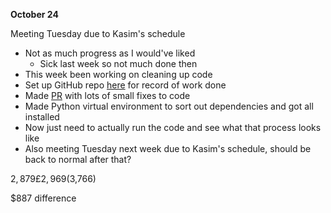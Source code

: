 **October 24**

Meeting Tuesday due to Kasim's schedule

- Not as much progress as I would've liked
	- Sick last week so not much done then
- This week been working on cleaning up code
- Set up GitHub repo [here](https://github.com/walker-herndon/arctic-charr-packaged) for record of work done
- Made [PR](https://github.com/walker-herndon/arctic-charr-packaged/pull/1) with lots of small fixes to code
- Made Python virtual environment to sort out dependencies and got all installed
- Now just need to actually run the code and see what that process looks like
- Also meeting Tuesday next week due to Kasim's schedule, should be back to normal after that?


$2,879
£2,969 ($3,766)

$887 difference